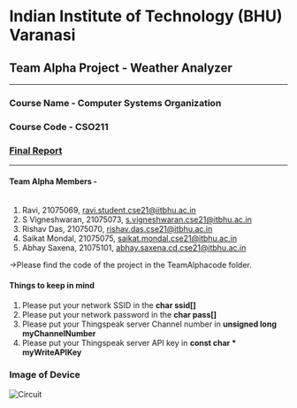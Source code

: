 # Indian Institute of Technology (BHU) Varanasi
## Team Alpha Project - Weather Analyzer
---
### Course Name - Computer Systems Organization
### Course Code - CSO211
### [Final Report](https://drive.google.com/drive/folders/1xGjccSzpTN6_iCVwqIooLg2XwJav_EDh?usp=sharing) 
---
#### **Team Alpha Members** - <br/><br/>
1. Ravi, 21075069, ravi.student.cse21@iitbhu.ac.in
2. S Vigneshwaran, 21075073, s.vigneshwaran.cse21@itbhu.ac.in
3. Rishav Das, 21075070, rishav.das.cse21@itbhu.ac.in
5. Saikat Mondal, 21075075, saikat.mondal.cse21@itbhu.ac.in
6. Abhay Saxena, 21075101, abhay.saxena.cd.cse21@itbhu.ac.in

->Please find the code of the project in the TeamAlphacode folder.

#### **Things to keep in mind**

1. Please put your network SSID in the **char ssid[]** <br/>
2. Please put your network password in the **char pass[]**<br/>
3. Please put your Thingspeak server Channel number in **unsigned long myChannelNumber**<br/>
4. Please put your Thingspeak server API key in **const char * myWriteAPIKey**
### Image of Device
![Circuit](https://github.com/saikatmondalcse/CSO211_Team_Alpha/assets/118079130/42e8ef9d-bc49-4432-bc3c-045d3125d7ab)

